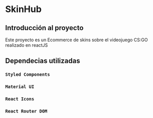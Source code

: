 # SkinHub

## Introducción al proyecto

Este proyecto es un Ecommerce de skins sobre el videojuego CS:GO realizado en reactJS

## Dependecias utilizadas

### `Styled Components`

### `Material UI`

### `React Icons`

### `React Router DOM`
